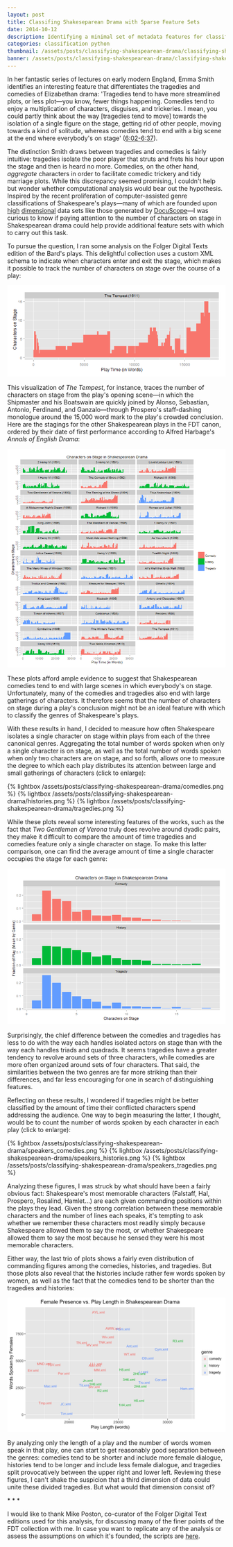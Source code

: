 ```yaml
---
layout: post
title: Classifing Shakeseparean Drama with Sparse Feature Sets
date: 2014-10-12
description: Identifying a minimal set of metadata features for classifying the genre of Shakespearean plays.
categories: classification python
thumbnail: /assets/posts/classifying-shakespearean-drama/classifying-shakespearean-drama-thumb.jpg
banner: /assets/posts/classifying-shakespearean-drama/classifying-shakespearean-drama-banner.png
---
```


In her fantastic series of lectures on early modern England, Emma Smith identifies an interesting feature that differentiates the tragedies and comedies of Elizabethan drama: 'Tragedies tend to have more streamlined plots, or less plot—you know, fewer things happening. Comedies tend to enjoy a multiplication of characters, disguises, and trickeries. I mean, you could partly think about the way [tragedies tend to move] towards the isolation of a single figure on the stage, getting rid of other people, moving towards a kind of solitude, whereas comedies tend to end with a big scene at the end where everybody's on stage' ([6:02-6:37][emma-smith]). 

The distinction Smith draws between tragedies and comedies is fairly intuitive: tragedies isolate the poor player that struts and frets his hour upon the stage and then is heard no more. Comedies, on the other hand, <i>aggregate</i> characters in order to facilitate comedic trickery and tidy marriage plots. While this discrepancy seemed promising, I couldn't help but wonder whether computational analysis would bear out the hypothesis. Inspired by the recent proliferation of computer-assisted genre classifications of Shakespeare's plays—many of which are founded upon [h][wds1][i][emls][g][academia][h][psalm] [d][abasu][i][shakespeare-quarterly][m][jockers][e][wds2][n][wds3][s][allistrue1][i][allistrue2][o][ullyot][n][litlab1][a][hierarchical][l][wds4] data sets like those generated by [DocuScope][docuscope]—I was curious to know if paying attention to the number of characters on stage in Shakespearean drama could help provide additional feature sets with which to carry out this task.

To pursue the question, I ran some analysis on the Folger Digital Texts edition of the Bard's plays. This delightful collection uses a custom XML schema to indicate when characters enter and exit the stage, which makes it possible to track the number of characters on stage over the course of a play:

<img class='center-image large' src='/assets/posts/classifying-shakespearean-drama/tempest.png'>

This visualization of <i>The Tempest</i>, for instance, traces the number of characters on stage from the play's opening scene—in which the Shipmaster and his Boatswain are quickly joined by Alonso, Sebastian, Antonio, Ferdinand, and Ganzalo—through Prospero's staff-dashing monologue around the 15,000 word mark to the play's crowded conclusion. Here are the stagings for the other Shakespearean plays in the FDT canon, ordered by their date of first performance according to Alfred Harbage's <i>Annals of English Drama</i>:

<img class='center-image large' src='/assets/posts/classifying-shakespearean-drama/chars_on_stage_all.png'>

These plots afford ample evidence to suggest that Shakespearean comedies tend to end with large scenes in which everybody's on stage. Unfortunately, many of the comedies and tragedies also end with large gatherings of characters. It therefore seems that the number of characters on stage during a play's conclusion might not be an ideal feature with which to classify the genres of Shakespeare's plays.

With these results in hand, I decided to measure how often Shakespeare isolates a single character on stage within plays from each of the three canonical genres. Aggregating the total number of words spoken when only a single character is on stage, as well as the total number of words spoken when only two characters are on stage, and so forth, allows one to measure the degree to which each play distributes its attention between large and small gatherings of characters (click to enlarge):

<div class='inline-trio'>
  {% lightbox /assets/posts/classifying-shakespearean-drama/comedies.png %}
  {% lightbox /assets/posts/classifying-shakespearean-drama/histories.png %}
  {% lightbox /assets/posts/classifying-shakespearean-drama/tragedies.png %}
</div>

While these plots reveal some interesting features of the works, such as the fact that <i>Two Gentlemen of Verona</i> truly does revolve around dyadic pairs, they make it difficult to compare the amount of time tragedies and comedies feature only a single character on stage. To make this latter comparison, one can find the average amount of time a single character occupies the stage for each genre:

<img class='center-image large' src='/assets/posts/classifying-shakespearean-drama/means_by_genre.png'>

Surprisingly, the chief difference between the comedies and tragedies has less to do with the way each handles isolated actors on stage than with the way each handles triads and quadrads. It seems tragedies have a greater tendency to revolve around sets of three characters, while comedies are more often organized around sets of four characters. That said, the similarities between the two genres are far more striking than their differences, and far less encouraging for one in search of distinguishing features.

Reflecting on these results, I wondered if tragedies might be better classified by the amount of time their conflicted characters spend addressing the audience. One way to begin measuring the latter, I thought, would be to count the number of words spoken by each character in each play (click to enlarge):

<div class='inline-trio'>
  {% lightbox /assets/posts/classifying-shakespearean-drama/speakers_comedies.png %}
  {% lightbox /assets/posts/classifying-shakespearean-drama/speakers_histories.png %}
  {% lightbox /assets/posts/classifying-shakespearean-drama/speakers_tragedies.png %}
</div>

Analyzing these figures, I was struck by what should have been a fairly obvious fact: Shakespeare's most memorable characters (Falstaff, Hal, Prospero, Rosalind, Hamlet...) are each given commanding positions within the plays they lead. Given the strong correlation between these memorable characters and the number of lines each speaks, it's tempting to ask whether we remember these characters most readily simply because Shakespeare allowed them to say the most, or whether Shakespeare allowed them to say the most because he sensed they were his most memorable characters.

Either way, the last trio of plots shows a fairly even distribution of commanding figures among the comedies, histories, and tragedies. But those plots also reveal that the histories include rather few words spoken by women, as well as the fact that the comedies tend to be shorter than the tragedies and histories:

<img class='center-image large' src='/assets/posts/classifying-shakespearean-drama/female_presence_vs_length.png'>

By analyzing only the length of a play and the number of words women speak in that play, one can start to get reasonably good separation between the genres: comedies tend to be shorter and include more female dialogue, histories tend to be longer and include less female dialogue, and tragedies split provocatively between the upper right and lower left. Reviewing these figures, I can't shake the suspicion that a third dimension of data could unite these divided tragedies. But what would that dimension consist of? 

<div class='center-text'>* * *</div>

I would like to thank Mike Poston, co-curator of the Folger Digital Text editions used for this analysis, for discussing many of the finer points of the FDT collection with me. In case you want to replicate any of the analysis or assess the assumptions on which it's founded, the scripts are [here][github-scripts].

[emma-smith]:http://podcasts.ox.ac.uk/revengers-tragedy-thomas-middleton 
[wds1]:http://winedarksea.org/?p=40
[emls]:http://extra.shu.ac.uk/emls/09-3/hopewhit.htm
[academia]:https://www.academia.edu/8108337/Shakespeare_by_the_numbers_on_the_linguistic_texture_of_the_Late_Plays
[psalm]:http://mcpress.media-commons.org/ShakespeareQuarterly_NewMedia/hope-witmore-the-hundredth-psalm/
[abasu]:http://abasu.net/blog/decompiling-shakespeare.html
[shakespeare-quarterly]:http://shakespearequarterly.folger.edu/openreview/?page_id=62
[jockers]:http://www.matthewjockers.net/2009/02/13/machine-classifying-novels-and-plays-by-genre/
[wds2]:http://winedarksea.org/?p=1192
[wds3]:http://winedarksea.org/?p=1799
[allistrue1]:https://allistrue.wordpress.com/2010/09/29/this-thing-of-darkness-part-iii/
[allistrue2]:https://allistrue.wordpress.com/2010/09/29/this-thing-of-darkness-part-iii/
[ullyot]:http://ullyot.ucalgaryblogs.ca/2012/09/07/data-curation-in-the-networked-humanities/
[litlab1]:http://litlab.stanford.edu/LiteraryLabPamphlet1.pdf
[hierarchical]:http://www.mdpi.com/2076-0760/4/3/758
[wds4]:http://winedarksea.org/?p=600
[docuscope]:http://www.cmu.edu/hss/english/research/docuscope.html
[github-scripts]:https://github.com/duhaime/mining_the_bard